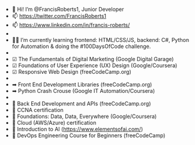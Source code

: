 - 👋 Hi! I’m @FrancisRoberts1, Junior Developer
- 📫 https://twitter.com/FrancisRoberts1
- 📫 https://www.linkedin.com/in/francis-roberts/
- 
- 👨‍🎓 I’m currently learning frontend: HTML/CSS/JS, backend: C#, Python for Automation & doing the #100DaysOfCode challenge.
- 
- ☑ The Fundamentals of Digital Marketing (Google Digital Garage)
- ☑ Foundations of User Experience (UX) Design (Google/Coursera)
- ☑ Responsive Web Design (freeCodeCamp.org)
- 
- ➡ Front End Development Libraries (freeCodeCamp.org)
- ➡ Python Crash Crouse (Google IT Automation/Coursera)
-
- 👀 Back End Development and APIs (freeCodeCamp.org)
- 👀 CCNA certification
- 👀 Foundations: Data, Data, Everywhere (Google/Coursera)
- 👀 Cloud (AWS/Azure) certification
- 👀 Introduction to AI (https://www.elementsofai.com/)
- 👀 DevOps Engineering Course for Beginners (freeCodeCamp)

<!---
RobertsFR/RobertsFR is a ✨ special ✨ repository because its `README.md` (this file) appears on your GitHub profile.
You can click the Preview link to take a look at your changes.
--->
